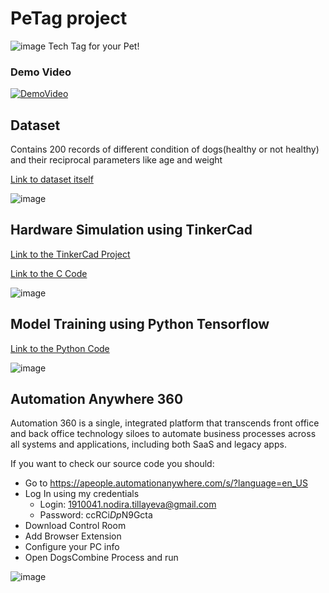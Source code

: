 # PeTag project
![image](https://user-images.githubusercontent.com/74857220/170863376-3604af4c-01d6-40fb-ae61-a0ee41d5be42.png)
Tech Tag for your Pet!

### Demo Video
[![DemoVideo](https://user-images.githubusercontent.com/74857220/170865305-934259da-3c50-43b0-9d67-a4abdf764525.png)](https://youtu.be/ZGqovd6ZHnc)


## Dataset
Contains 200 records of different condition of dogs(healthy or not healthy) and their reciprocal parameters like age and weight

[Link to dataset itself](https://docs.google.com/spreadsheets/d/1WukUtMfHz5IoZp4xoUoFAf-EMelA0AONVB2djnSY9iQ/edit?usp=sharing)

![image](https://user-images.githubusercontent.com/74857220/170863680-ff9708bb-2881-430a-a1a1-677598518fac.png)

## Hardware Simulation using TinkerCad

[Link to the TinkerCad Project](https://www.tinkercad.com/things/4UhMuA5VcEL-copy-of-using-the-function-generator-to-simulate-human-heartbeat/editel?sharecode=-mfKOmbvmqCEw1hefiqtMdS2wWP1M4rT7l-WqOn1fc0)

[Link to the C Code](https://github.com/NodiraTillayeva/DNK-PeTag/blob/main/arduinoCode.c)

![image](https://user-images.githubusercontent.com/74857220/170864340-1f738b7c-32bd-4b02-83d9-686a31652119.png)

## Model Training using Python Tensorflow
[Link to the Python Code](https://github.com/NodiraTillayeva/DNK-PeTag/blob/main/pythonCode.c)

![image](https://user-images.githubusercontent.com/74857220/170864447-416c49ad-097d-45e4-8a45-0158276105e1.png)

## Automation Anywhere 360
Automation 360 is a single, integrated platform that transcends front office and back office technology siloes to automate business processes across all systems and applications, including both SaaS and legacy apps.

If you want to check our source code you should:
* Go to https://apeople.automationanywhere.com/s/?language=en_US
* Log In using my credentials 
  * Login: 1910041.nodira.tillayeva@gmail.com 
  * Password: ccRCi$Dp$N9Gcta
* Download Control Room 
* Add Browser Extension
* Configure your PC info
* Open DogsCombine Process and run


![image](https://user-images.githubusercontent.com/74857220/170864528-46e478bb-3a04-49c6-b0c0-27ad9ec2ce0e.png)

